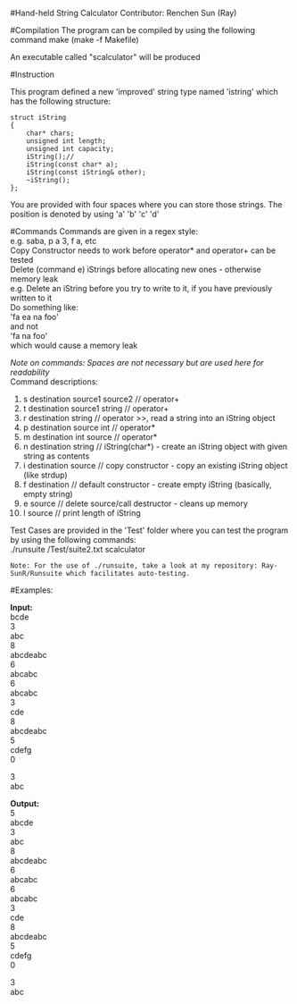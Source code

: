 #Hand-held String Calculator
Contributor: Renchen Sun (Ray)

#Compilation
The program can be compiled by using the following command
make (make -f Makefile)

An executable called "scalculator" will be produced

#Instruction

 This program defined a new 'improved' string type named 'istring' which has the following structure:
	
	struct iString
	{
		char* chars;
		unsigned int length;
		unsigned int capacity;
		iString();//
		iString(const char* a);
		iString(const iString& other);
		~iString();
	};
 
 You are provided with four spaces where you can store those strings. The position is denoted by using 'a' 'b' 'c' 'd'

 
#Commands
 Commands are given in a regex style:    
 e.g. saba, p a 3, f a, etc    
 Copy Constructor needs to work before operator* and operator+ can be tested    
 Delete (command e) iStrings before allocating new ones - otherwise memory leak    
 e.g. Delete an iString before you try to write to it, if you have previously written to it    
 Do something like:     
 'fa ea na foo'    
 and not     
 'fa na foo'     
 which would cause a memory leak    
 
 *Note on commands: Spaces are not necessary but are used here for readability*    
 Command descriptions:    
 1. s destination source1 source2 // operator+    
 2. t destination source1 string // operator+    
 3. r destination string // operator >>, read a string into an iString object    
 4. p destination source int // operator*    
 5. m destination int source // operator*    
 6. n destination string // iString(char*) - create an iString object with given string as contents    
 7. i destination source // copy constructor - copy an existing iString object (like strdup)    
 8. f destination // default constructor - create empty iString (basically, empty string)    
 9. e source // delete source/call destructor - cleans up memory    
 10. l source // print length of iString       

 Test Cases are provided in the 'Test' folder where you can test the program by using the following commands:      
	./runsuite /Test/suite2.txt scalculator      

	Note: For the use of ./runsuite, take a look at my repository: Ray-SunR/Runsuite which facilitates auto-testing.    

#Examples:    

**Input:**    
bcde    
3    
abc    
8    
abcdeabc     
6    
abcabc     
6     
abcabc    
3    
cde    
8    
abcdeabc    
5    
cdefg    
0    
     
3    
abc    
    
    
**Output:**    
5    
abcde   
3    
abc    
8    
abcdeabc    
6    
abcabc    
6    
abcabc    
3    
cde    
8    
abcdeabc    
5     
cdefg    
0    
    
3     
abc    
    
